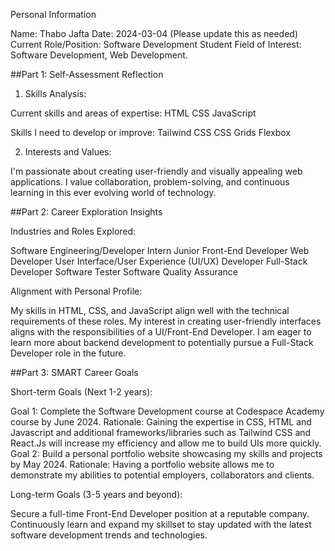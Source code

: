 Personal Information

Name: Thabo Jafta
Date: 2024-03-04 (Please update this as needed)
Current Role/Position: Software Development Student
Field of Interest: Software Development, Web Development.

##Part 1: Self-Assessment Reflection

1. Skills Analysis:

 Current skills and areas of expertise:
  HTML
  CSS
  JavaScript

 Skills I need to develop or improve:
    Tailwind CSS
    CSS Grids
    Flexbox
     
2. Interests and Values:

I'm passionate about creating user-friendly and visually appealing web applications. 
I value collaboration, problem-solving, and continuous learning in this ever evolving world of technology.

##Part 2: Career Exploration Insights

Industries and Roles Explored:

Software Engineering/Developer Intern
Junior Front-End Developer
Web Developer
User Interface/User Experience (UI/UX) Developer
Full-Stack Developer 
Software Tester
Software Quality Assurance

Alignment with Personal Profile:

My skills in HTML, CSS, and JavaScript align well with the technical requirements of these roles.
My interest in creating user-friendly interfaces aligns with the responsibilities of a UI/Front-End Developer.
I am eager to learn more about backend development to potentially pursue a Full-Stack Developer role in the future.

##Part 3: SMART Career Goals

Short-term Goals (Next 1-2 years):

Goal 1: Complete the Software Development course at Codespace Academy course by June 2024.
Rationale: Gaining the expertise in CSS, HTML and Javascript and additional frameworks/libraries such as Tailwind CSS and React.Js will increase my efficiency and allow me to build UIs more quickly.
Goal 2: Build a personal portfolio website showcasing my skills and projects by May 2024. 
Rationale: Having a portfolio website allows me to demonstrate my abilities to potential employers, collaborators and clients.

Long-term Goals (3-5 years and beyond):

Secure a full-time Front-End Developer position at a reputable company.
Continuously learn and expand my skillset to stay updated with the latest software development trends and technologies.

